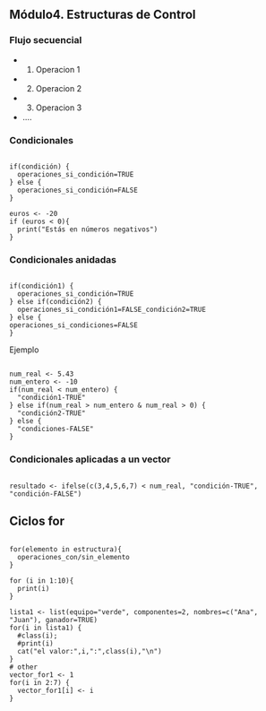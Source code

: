 ## Módulo4. Estructuras de Control
### Flujo secuencial
- 1. Operacion 1
- 2. Operacion 2
- 3. Operacion 3
- ....

### Condicionales
<pre><code>
if(condición) {
  operaciones_si_condición=TRUE
} else {
  operaciones_si_condición=FALSE
}

euros <- -20
if (euros < 0){
  print("Estás en números negativos")
}
</code></pre>

### Condicionales anidadas
<pre><code>
if(condición1) {
  operaciones_si_condición=TRUE
} else if(condición2) {
  operaciones_si_condición1=FALSE_condición2=TRUE
} else { 
operaciones_si_condiciones=FALSE
}
</code></pre>

Ejemplo
<pre><code>
num_real <- 5.43
num_entero <- -10
if(num_real < num_entero) {
  "condición1-TRUE"
} else if(num_real > num_entero & num_real > 0) {
  "condición2-TRUE"
} else {
  "condiciones-FALSE"
}
</code></pre>

### Condicionales aplicadas a un vector
<pre><code>
resultado <- ifelse(c(3,4,5,6,7) < num_real, "condición-TRUE", "condición-FALSE")
</code></pre>

## Ciclos for
<pre><code>
for(elemento in estructura){
  operaciones_con/sin_elemento
}

for (i in 1:10){
  print(i)
}

lista1 <- list(equipo="verde", componentes=2, nombres=c("Ana", "Juan"), ganador=TRUE) 
for(i in lista1) {
  #class(i);
  #print(i)
  cat("el valor:",i,":",class(i),"\n")
}
# other
vector_for1 <- 1
for(i in 2:7) {
  vector_for1[i] <- i
}
</code></pre>


